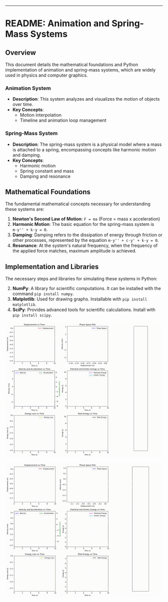 
---

# README: Animation and Spring-Mass Systems

## Overview
This document details the mathematical foundations and Python implementation of animation and spring-mass systems, which are widely used in physics and computer graphics.

### Animation System
- **Description**: This system analyzes and visualizes the motion of objects over time.
- **Key Concepts**: 
  - Motion interpolation
  - Timeline and animation loop management

### Spring-Mass System
- **Description**: The spring-mass system is a physical model where a mass is attached to a spring, encompassing concepts like harmonic motion and damping.
- **Key Concepts**: 
  - Harmonic motion
  - Spring constant and mass
  - Damping and resonance

## Mathematical Foundations
The fundamental mathematical concepts necessary for understanding these systems are:

1. **Newton's Second Law of Motion**: `F = ma` (Force = mass x acceleration)
2. **Harmonic Motion**: The basic equation for the spring-mass system is `m·y'' + k·y = 0`.
3. **Damping**: Damping refers to the dissipation of energy through friction or other processes, represented by the equation `m·y'' + c·y' + k·y = 0`.
4. **Resonance**: At the system's natural frequency, when the frequency of the applied force matches, maximum amplitude is achieved.

## Implementation and Libraries
The necessary steps and libraries for simulating these systems in Python:

2. **NumPy**: A library for scientific computations. It can be installed with the command `pip install numpy`.
3. **Matplotlib**: Used for drawing graphs. Installable with `pip install matplotlib`.
4. **SciPy**: Provides advanced tools for scientific calculations. Install with `pip install scipy`.


<p align="center">
  <img src="animation_1.gif" />
</p>

<p align="center">
  <img src="animation_2.gif" />
</p>

